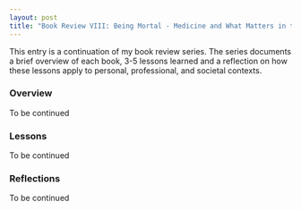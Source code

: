 ```yaml
---
layout: post
title: "Book Review VIII: Being Mortal - Medicine and What Matters in the End by Atul Gawande "
---
```


This entry is a continuation of my book review series. 
The series documents a brief overview of each book, 
3-5 lessons learned and a reflection on how these lessons apply to
personal, professional, and societal contexts.

### Overview
To be continued

### Lessons
To be continued

### Reflections
To be continued

